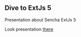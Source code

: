 Dive to ExtJs 5
----------

Presentation about Sencha ExtJs 5

Look presentation [there](https://github.com/Pencroff/DiveToExtJs5/tree/gh-pages)

